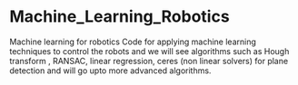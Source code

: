 # Machine_Learning_Robotics
Machine learning for robotics 
Code for applying machine learning techniques to control the robots and we will see algorithms such as Hough transform , RANSAC,
linear regression, ceres (non linear solvers) for plane detection  and will go upto more advanced algorithms.

